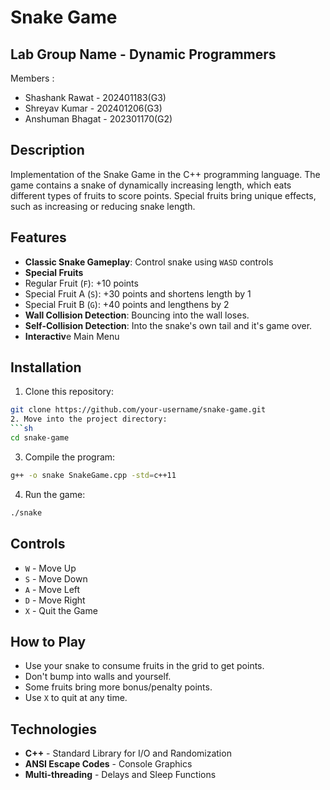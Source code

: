 # Snake Game

## Lab Group Name - Dynamic Programmers
Members :
- Shashank Rawat - 202401183(G3)
- Shreyav Kumar - 202401206(G3)
- Anshuman Bhagat - 202301170(G2)

## Description
Implementation of the Snake Game in the C++ programming language. The game contains a snake of dynamically increasing length, which eats different types of fruits to score points. Special fruits bring unique effects, such as increasing or reducing snake length.

## Features

- **Classic Snake Gameplay**: Control snake using `WASD` controls
- **Special Fruits**
- Regular Fruit (`F`): +10 points
- Special Fruit A (`S`): +30 points and shortens length by 1
- Special Fruit B (`G`): +40 points and lengthens by 2
- **Wall Collision Detection**: Bouncing into the wall loses.
- **Self-Collision Detection**: Into the snake's own tail and it's game over.
- **Interactiv**e Main Menu

## Installation

1. Clone this repository:
```sh
git clone https://github.com/your-username/snake-game.git
2. Move into the project directory:
```sh
cd snake-game
```
3. Compile the program:
```sh
g++ -o snake SnakeGame.cpp -std=c++11
```
4. Run the game:
```sh
./snake
```

## Controls

- `W` - Move Up
- `S` - Move Down
- `A` - Move Left
- `D` - Move Right
- `X` - Quit the Game

## How to Play

- Use your snake to consume fruits in the grid to get points.
- Don't bump into walls and yourself.
- Some fruits bring more bonus/penalty points.
- Use `X` to quit at any time.

## Technologies

- **C++** - Standard Library for I/O and Randomization
- **ANSI Escape Codes** - Console Graphics
- **Multi-threading** - Delays and Sleep Functions

